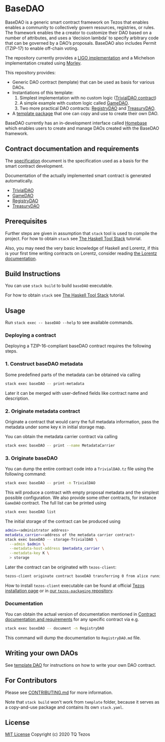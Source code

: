 # BaseDAO

BaseDAO is a generic smart contract framework on Tezos that enables enables a community to collectively govern resources, registries, or rules. The framework enables the a creator to customize their DAO based on a number of attributes, and uses a ‘decision lambda’ to specify arbitrary code that can be governed by a DAO’s proposals. BaseDAO also includes Permit (TZIP-17) to enable off-chain voting.

The repository currently provides a [LIGO implementation](/ligo/) and a Michelson implementation created using [Morley](https://gitlab.com/morley-framework/morley).

This repository provides:
* Generic DAO contract (template) that can be used as basis for various DAOs.
* Instantiations of this template:
  1. Simplest implementation with no custom logic ([TrivialDAO contract](./src/Lorentz/Contracts/TrivialDAO.hs))
  2. A simple example with custom logic called [GameDAO](./src/Lorentz/Contracts/GameDAO.hs).
  3. Two more practical DAO contracts: [RegistryDAO](./src/Lorentz/Contracts/RegistryDAO.hs) and [TreasuryDAO](./src/Lorentz/Contracts/TreasuryDAO.hs).
* A [template package](./template) that one can copy and use to create their own DAO.

BaseDAO currently has an in-development interface called [Homebase](https://github.com/dOrgTech/homebase-app) which enables users to create and manage DAOs created with the BaseDAO framework.

## Contract documentation and requirements

The [specification](docs/specification.md) document is the specification used as a basis for the smart contract development.

Documentation of the actually implemented smart contract is generated automatically.
* [TrivialDAO](https://github.com/tqtezos/baseDAO/blob/autodoc/master/TrivialDAO.md)
* [GameDAO](https://github.com/tqtezos/baseDAO/blob/autodoc/master/GameDAO.md)
* [RegistryDAO](https://github.com/tqtezos/baseDAO/blob/autodoc/master/RegistryDAO.md)
* [TreasuryDAO](https://github.com/tqtezos/baseDAO/blob/autodoc/master/TreasuryDAO.md)

## Prerequisites

Further steps are given in assumption that `stack` tool is used to compile the project.
For how to obtain `stack` see [The Haskell Tool Stack](https://docs.haskellstack.org/en/stable/README/) tutorial.

Also, you may need the very basic knowledge of Haskell and Lorentz, if this is your first time writing contracts on Lorentz, consider reading [the Lorentz documentation](https://gitlab.com/morley-framework/morley/-/blob/1fdefdb8c081235971cacc002b6704b709349d5c/code/lorentz/README.md).

## Build Instructions

You can use `stack build` to build `baseDAO` executable.

For how to obtain `stack` see [The Haskell Tool Stack](https://docs.haskellstack.org/en/stable/README/) tutorial.

## Usage

Run `stack exec -- baseDAO --help` to see available commands.

### Deploying a contract

Deploying a TZIP-16-compliant baseDAO contract requires the following steps.

### 1. Construct baseDAO metadata

Some predefined parts of the metadata can be obtained via calling

```sh
stack exec baseDAO -- print-metadata
```

Later it can be merged with user-defined fields like contract name and description.

### 2. Originate metadata contract

Originate a contract that would carry the full metadata information, pass the metadata under some key `K` in initial storage map.

You can obtain the metadata carrier contract via calling

```sh
stack exec baseDAO -- print --name MetadataCarrier
```

### 3. Originate baseDAO

You can dump the entire contract code into a `TrivialDAO.tz` file using the following command:

```sh
stack exec baseDAO -- print -n TrivialDAO
```

This will produce a contract with empty proposal metadata and the simplest possible configuration.
We also provide some other contracts, for instance `GameDAO` contract.
The full list can be printed using

```sh
stack exec baseDAO list
```

The initial storage of the contract can be produced using


```sh
admin=<administrator address>
metadata_carrier=<address of the metadata carrier contract>
stack exec baseDAO -- storage-TrivialDAO \
  --admin $admin \
  --metadata-host-address $metadata_carrier \
  --metadata-key K \
  > storage
```

Later the contract can be originated with `tezos-client`:

```sh
tezos-client originate contract baseDAO transferring 0 from alice running BaseDAO.tz --init "$(<storage)" --burn-cap 17.0
```

How to install `tezos-client` executable can be found at official [Tezos installation page](http://tezos.gitlab.io/introduction/howtoget.html) or in [our `tezos-packaging` repository](https://github.com/serokell/tezos-packaging).

### Documentation

You can obtain the actual version of documentation mentioned in [Contract documentation and requirements](#contract-documentation-and-requirements) for any specific contract via e.g.

```sh
stack exec baseDAO -- document -n RegistryDAO
```

This command will dump the documentation to `RegistryDAO.md` file.

## Writing your own DAOs

See [template DAO](./template) for instructions on how to write your own DAO contract.

## For Contributors

Please see [CONTRIBUTING.md](.github/CONTRIBUTING.md) for more information.

Note that `stack build` won't work from `template` folder, because it serves as a copy-and-use package and contains its own `stack.yaml`.

## License

[MIT License](./LICENSE) Copyright (c) 2020 TQ Tezos
